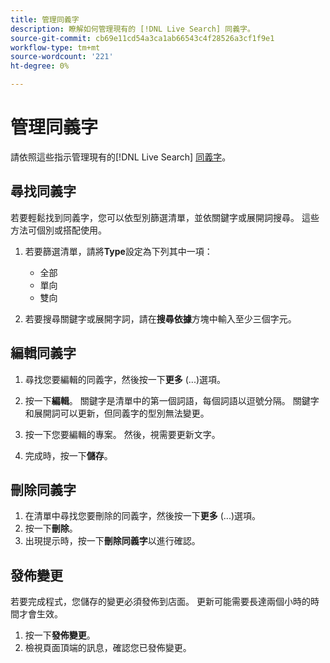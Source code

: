 ```yaml
---
title: 管理同義字
description: 瞭解如何管理現有的 [!DNL Live Search] 同義字。
source-git-commit: cb69e11cd54a3ca1ab66543c4f28526a3cf1f9e1
workflow-type: tm+mt
source-wordcount: '221'
ht-degree: 0%

---
```


# 管理同義字

請依照這些指示管理現有的[!DNL Live Search] [同義字](synonyms.md)。

## 尋找同義字

若要輕鬆找到同義字，您可以依型別篩選清單，並依關鍵字或展開詞搜尋。  這些方法可個別或搭配使用。

1. 若要篩選清單，請將&#x200B;**Type**&#x200B;設定為下列其中一項：

   * 全部
   * 單向
   * 雙向

1. 若要搜尋關鍵字或展開字詞，請在&#x200B;**搜尋依據**&#x200B;方塊中輸入至少三個字元。

## 編輯同義字

1. 尋找您要編輯的同義字，然後按一下&#x200B;**更多** (...)選項。

1. 按一下&#x200B;**編輯**。
關鍵字是清單中的第一個詞語，每個詞語以逗號分隔。 關鍵字和展開詞可以更新，但同義字的型別無法變更。
1. 按一下您要編輯的專案。 然後，視需要更新文字。

1. 完成時，按一下&#x200B;**儲存**。

## 刪除同義字

1. 在清單中尋找您要刪除的同義字，然後按一下&#x200B;**更多** (...)選項。
1. 按一下&#x200B;**刪除**。
1. 出現提示時，按一下&#x200B;**刪除同義字**&#x200B;以進行確認。

## 發佈變更

若要完成程式，您儲存的變更必須發佈到店面。 更新可能需要長達兩個小時的時間才會生效。

1. 按一下&#x200B;**發佈變更**。
1. 檢視頁面頂端的訊息，確認您已發佈變更。
